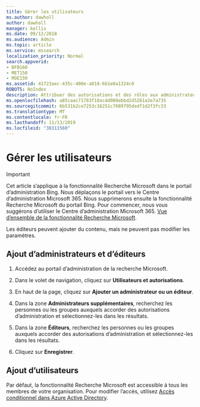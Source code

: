 ```yaml
---
title: Gérer les utilisateurs
ms.author: dawholl
author: dawholl
manager: kellis
ms.date: 09/12/2018
ms.audience: Admin
ms.topic: article
ms.service: mssearch
localization_priority: Normal
search.appverid:
- BFB160
- MET150
- MOE150
ms.assetid: 41723aec-435c-400e-a818-6b1e8a1324c0
ROBOTS: NoIndex
description: Attribuer des autorisations et des rôles aux administrateurs et aux éditeurs de la fonctionnalité Recherche Microsoft
ms.openlocfilehash: a85caac71783f18ac4d008ebbd2d5261a2e7a735
ms.sourcegitcommit: 6b531b2ce7253c16251c7089795dedf1d2f3fc33
ms.translationtype: MT
ms.contentlocale: fr-FR
ms.lasthandoff: 11/13/2019
ms.locfileid: "38311560"
---
```

# <a name="manage-users"></a>Gérer les utilisateurs

> [!IMPORTANT]
> Cet article s’applique à la fonctionnalité Recherche Microsoft dans le portail d’administration Bing. Nous déplaçons le portail vers le Centre d’administration Microsoft 365. Nous supprimerons ensuite la fonctionnalité Recherche Microsoft du portail Bing. Pour commencer, nous vous suggérons d’utiliser le Centre d’administration Microsoft 365. [Vue d’ensemble de la fonctionnalité Recherche Microsoft](overview-microsoft-search.md).
    
Les éditeurs peuvent ajouter du contenu, mais ne peuvent pas modifier les paramètres.
  
## <a name="add-admins-and-editors"></a>Ajout d’administrateurs et d’éditeurs

1. Accédez au portail d’administration de la recherche Microsoft.
    
2. Dans le volet de navigation, cliquez sur **Utilisateurs et autorisations**.
    
3. En haut de la page, cliquez sur **Ajouter un administrateur ou un éditeur**.
    
4. Dans la zone **Administrateurs supplémentaires**, recherchez les personnes ou les groupes auxquels accorder des autorisations d’administration et sélectionnez-les dans les résultats. 
    
5. Dans la zone **Éditeurs**, recherchez les personnes ou les groupes auxquels accorder des autorisations d’administration et sélectionnez-les dans les résultats. 
    
6. Cliquez sur **Enregistrer**.
    
## <a name="add-users"></a>Ajout d’utilisateurs

Par défaut, la fonctionnalité Recherche Microsoft est accessible à tous les membres de votre organisation. Pour modifier l’accès, utilisez [Accès conditionnel dans Azure Active Directory](https://docs.microsoft.com/azure/active-directory/conditional-access/overview).
